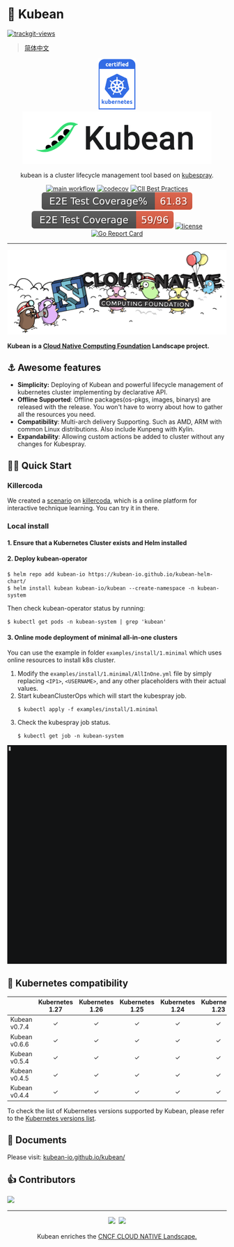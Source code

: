 # :seedling: Kubean

<a href="https://trackgit.com">
<img src="https://us-central1-trackgit-analytics.cloudfunctions.net/token/ping/la6t1t81jgv27ys97ila" alt="trackgit-views" />
</a>

> [简体中文](./README_zh.md)

<div align="center">

  <p>

[<img src="docs/overrides/assets/images/certified_k8s.png" height=120>](https://github.com/cncf/k8s-conformance/pull/2240)
[<img src="docs/overrides/assets/images/kubean_logo.png" height=120>](https://kubean-io.github.io/website/)
<!--
Source: https://github.com/cncf/artwork/tree/master/projects/kubernetes/certified-kubernetes
-->

  </p>

  <p>

kubean is a cluster lifecycle management tool based on [kubespray](https://github.com/kubernetes-sigs/kubespray).

  </p>

  <p>

[![main workflow](https://github.com/kubean-io/kubean/actions/workflows/auto-main-ci.yaml/badge.svg)](https://github.com/kubean-io/kubean/actions/workflows/auto-main-ci.yaml)
[![codecov](https://codecov.io/gh/kubean-io/kubean/branch/main/graph/badge.svg?token=8FX807D3QQ)](https://codecov.io/gh/kubean-io/kubean)
[![CII Best Practices](https://bestpractices.coreinfrastructure.org/projects/6263/badge)](https://bestpractices.coreinfrastructure.org/projects/6263)
[![kubean coverage](https://raw.githubusercontent.com/dasu23/e2ecoverage/master/badges/kubean/kubeanCoverage.svg)](https://github.com/kubean-io/kubean/blob/main/docs/test/kubean_testcase.md)
[![kubean coverage](https://raw.githubusercontent.com/dasu23/e2ecoverage/master/badges/kubean/kubeanCoverage2.svg)](https://github.com/kubean-io/kubean/blob/main/docs/test/kubean_testcase.md)
[![license](https://img.shields.io/badge/license-AL%202.0-blue)](https://github.com/kubean-io/kubean/blob/main/LICENSE)
[![Go Report Card](https://goreportcard.com/badge/github.com/kubean-io/kubean)](https://goreportcard.com/report/github.com/kubean-io/kubean)

  </p>

</div>

---

<p>
<img src="https://github.com/cncf/artwork/blob/main/other/illustrations/ashley-mcnamara/transparent/cncf-cloud-gophers-transparent.png" style="width:700px;" />
</p>

**Kubean is a [Cloud Native Computing Foundation](https://cncf.io/) Landscape project.**

## :anchor: Awesome features

- **Simplicity:** Deploying of Kubean and powerful lifecycle management of kubernetes cluster implementing by declarative API.
- **Offline Supported**: Offline packages(os-pkgs, images, binarys) are released with the release. You won't have to worry about how to gather all the resources you need.
- **Compatibility**: Multi-arch delivery Supporting. Such as AMD, ARM with common Linux distributions. Also include Kunpeng with Kylin.
- **Expandability**: Allowing custom actions be added to cluster without any changes for Kubespray.

## :surfing_man: Quick Start

### Killercoda

We created a [scenario](https://killercoda.com/kubean) on [killercoda](https://killercoda.com), which is a online platform for interactive technique learning. You can try it in there.

### Local install

#### 1. Ensure that a Kubernetes Cluster exists and Helm installed

#### 2. Deploy kubean-operator

``` shell
$ helm repo add kubean-io https://kubean-io.github.io/kubean-helm-chart/
$ helm install kubean kubean-io/kubean --create-namespace -n kubean-system
```

Then check kubean-operator status by running:

```shell
$ kubectl get pods -n kubean-system | grep 'kubean'
```

#### 3. Online mode deployment of minimal all-in-one clusters

You can use the example in folder `examples/install/1.minimal` which uses online resources to install k8s cluster.

1. Modify the `examples/install/1.minimal/AllInOne.yml` file by simply replacing `<IP1>`, `<USERNAME>`,
   and any other placeholders with their actual values.
2. Start kubeanClusterOps which will start the kubespray job.
   ```shell
   $ kubectl apply -f examples/install/1.minimal
   ```
3. Check the kubespray job status.
   ```shell
   $ kubectl get job -n kubean-system
   ```

[![quick_start_image](docs/overrides/assets/images/quick_start.gif)](https://asciinema.org/a/511386)

## :ocean: Kubernetes compatibility

|               | Kubernetes 1.27 | Kubernetes 1.26 | Kubernetes 1.25 | Kubernetes 1.24 | Kubernetes 1.23 | Kubernetes 1.22 | Kubernetes 1.21 | Kubernetes 1.20 |
|---------------|:---------------:|:---------------:|:---------------:|:---------------:|:---------------:|:---------------:|:---------------:|:---------------:|
| Kubean v0.7.4 |        ✓        |        ✓        |        ✓        |        ✓        |        ✓        |        ✓        |        ✓        |        ✓        |
| Kubean v0.6.6 |        ✓        |        ✓        |        ✓        |        ✓        |        ✓        |        ✓        |        ✓        |        ✓        |
| Kubean v0.5.4 |        ✓        |        ✓        |        ✓        |        ✓        |        ✓        |        ✓        |        ✓        |        ✓        |
| Kubean v0.4.5 |        ✓        |        ✓        |        ✓        |        ✓        |        ✓        |        ✓        |        ✓        |        ✓        |
| Kubean v0.4.4 |        ✓        |        ✓        |        ✓        |        ✓        |        ✓        |        ✓        |        ✓        |        ✓        |

To check the list of Kubernetes versions supported by Kubean, please refer to the [Kubernetes versions list](./docs/zh/usage/support_k8s_version.md).

## :book: Documents

Please visit: [kubean-io.github.io/kubean/](https://kubean-io.github.io/kubean/)

## :thumbsup: Contributors

<a href="https://github.com/kubean-io/kubean/graphs/contributors">
  <img src="https://contrib.rocks/image?repo=kubean-io/kubean" />
</a>

---

<div align="center">
<p>
<img src="https://landscape.cncf.io/images/left-logo.svg" width="300"/>&nbsp;&nbsp;<img src="https://landscape.cncf.io/images/right-logo.svg" width="350"/>
<br/><br/>
Kubean enriches the <a href="https://landscape.cncf.io/?selected=kubean">CNCF CLOUD NATIVE Landscape.</a>
</p>
</div>

